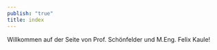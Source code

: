 ```yaml
---
publish: "true"
title: index
---
```


Willkommen auf der Seite von Prof. Schönfelder und M.Eng. Felix Kaule!